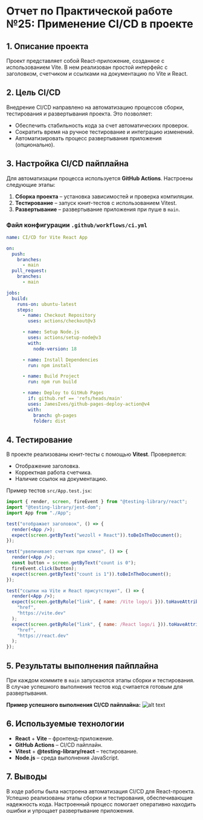 # Отчет по Практической работе №25: Применение CI/CD в проекте

## 1. Описание проекта
Проект представляет собой React-приложение, созданное с использованием Vite. В нем реализован простой интерфейс с заголовком, счетчиком и ссылками на документацию по Vite и React.

## 2. Цель CI/CD
Внедрение CI/CD направлено на автоматизацию процессов сборки, тестирования и развертывания проекта. Это позволяет:
- Обеспечить стабильность кода за счет автоматических проверок.
- Сократить время на ручное тестирование и интеграцию изменений.
- Автоматизировать процесс развертывания приложения (опционально).

## 3. Настройка CI/CD пайплайна
Для автоматизации процесса используется **GitHub Actions**. Настроены следующие этапы:
1. **Сборка проекта** – установка зависимостей и проверка компиляции.
2. **Тестирование** – запуск юнит-тестов с использованием Vitest.
3. **Развертывание** – развертывание приложения при пуше в `main`.

### Файл конфигурации `.github/workflows/ci.yml`
```yaml
name: CI/CD for Vite React App

on:
  push:
    branches:
      - main
  pull_request:
    branches:
      - main

jobs:
  build:
    runs-on: ubuntu-latest
    steps:
      - name: Checkout Repository
        uses: actions/checkout@v3

      - name: Setup Node.js
        uses: actions/setup-node@v3
        with:
          node-version: 18

      - name: Install Dependencies
        run: npm install

      - name: Build Project
        run: npm run build

      - name: Deploy to GitHub Pages
        if: github.ref == 'refs/heads/main'
        uses: JamesIves/github-pages-deploy-action@v4
        with:
          branch: gh-pages
          folder: dist
```

## 4. Тестирование
В проекте реализованы юнит-тесты с помощью **Vitest**. Проверяется:
- Отображение заголовка.
- Корректная работа счетчика.
- Наличие ссылок на документацию.

Пример тестов `src/App.test.jsx`:
```jsx
import { render, screen, fireEvent } from "@testing-library/react";
import "@testing-library/jest-dom";
import App from "./App";

test("отображает заголовок", () => {
  render(<App />);
  expect(screen.getByText("wezoll + React")).toBeInTheDocument();
});

test("увеличивает счетчик при клике", () => {
  render(<App />);
  const button = screen.getByText("count is 0");
  fireEvent.click(button);
  expect(screen.getByText("count is 1")).toBeInTheDocument();
});

test("ссылки на Vite и React присутствуют", () => {
  render(<App />);
  expect(screen.getByRole("link", { name: /Vite logo/i })).toHaveAttribute(
    "href",
    "https://vite.dev"
  );
  expect(screen.getByRole("link", { name: /React logo/i })).toHaveAttribute(
    "href",
    "https://react.dev"
  );
});
```

## 5. Результаты выполнения пайплайна
При каждом коммите в `main` запускаются этапы сборки и тестирования. В случае успешного выполнения тестов код считается готовым для развертывания.

**Пример успешного выполнения CI/CD пайплайна:**
![alt text]({actions}.png)

## 6. Используемые технологии
- **React** + **Vite** – фронтенд-приложение.
- **GitHub Actions** – CI/CD пайплайн.
- **Vitest** + **@testing-library/react** – тестирование.
- **Node.js** – среда выполнения JavaScript.

## 7. Выводы
В ходе работы была настроена автоматизация CI/CD для React-проекта. Успешно реализованы этапы сборки и тестирования, обеспечивающие надежность кода. Настроенный процесс помогает оперативно находить ошибки и упрощает развертывание приложения.

